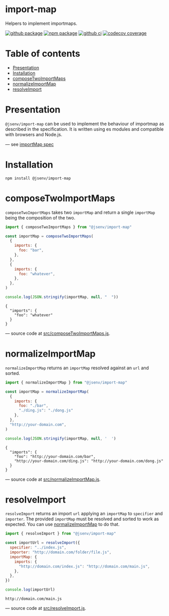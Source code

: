 # import-map

Helpers to implement importmaps.

[![github package](https://img.shields.io/github/package-json/v/jsenv/jsenv-import-map.svg?logo=github&label=package)](https://github.com/jsenv/jsenv-import-map/packages)
[![npm package](https://img.shields.io/npm/v/@jsenv/import-map.svg?logo=npm&label=package)](https://www.npmjs.com/package/@jsenv/import-map)
[![github ci](https://github.com/jsenv/jsenv-import-map/workflows/ci/badge.svg)](https://github.com/jsenv/jsenv-import-map/actions?workflow=ci)
[![codecov coverage](https://codecov.io/gh/jsenv/jsenv-import-map/branch/master/graph/badge.svg)](https://codecov.io/gh/jsenv/jsenv-import-map)

# Table of contents

- [Presentation](#Presentation)
- [Installation](#installation)
- [composeTwoImportMaps](#composetwoimportmaps)
- [normalizeImportMap](#normalizeimportmap)
- [resolveImport](#resolveimport)

# Presentation

`@jsenv/import-map` can be used to implement the behaviour of importmap as described in the specification. It is written using es modules and compatible with browsers and Node.js.

— see [importMap spec](https://github.com/WICG/import-maps)

# Installation

```console
npm install @jsenv/import-map
```

# composeTwoImportMaps

`composeTwoImportMaps` takes two `importMap` and return a single `importMap` being the composition of the two.

```js
import { composeTwoImportMaps } from "@jsenv/import-map"

const importMap = composeTwoImportMaps(
  {
    imports: {
      foo: "bar",
    },
  },
  {
    imports: {
      foo: "whatever",
    },
  },
)

console.log(JSON.stringify(importMap, null, "  "))
```

```console
{
  "imports": {
    "foo": "whatever"
  }
}
```

— source code at [src/composeTwoImportMaps.js](./src/composeTwoImportMaps.js).

# normalizeImportMap

`normalizeImportMap` returns an `importMap` resolved against an `url` and sorted.

```js
import { normalizeImportMap } from "@jsenv/import-map"

const importMap = normalizeImportMap(
  {
    imports: {
      foo: "./bar",
      "./ding.js": "./dong.js"
    },
  },
  "http://your-domain.com",
)

console.log(JSON.stringify(importMap, null, '  ')
```

```console
{
  "imports": {
    "foo": "http://your-domain.com/bar",
    "http://your-domain.com/ding.js": "http://your-domain.com/dong.js"
  }
}
```

— source code at [src/normalizeImportMap.js](./src/normalizeImportMap.js).

# resolveImport

`resolveImport` returns an import `url` applying an `importMap` to `specifier` and `importer`. The provided `importMap` must be resolved and sorted to work as expected. You can use [normalizeImportMap](#normalizeimportmap) to do that.

```js
import { resolveImport } from "@jsenv/import-map"

const importUrl = resolveImport({
  specifier: "../index.js",
  importer: "http://domain.com/folder/file.js",
  importMap: {
    imports: {
      "http://domain.com/index.js": "http://domain.com/main.js",
    },
  },
})

console.log(importUrl)
```

```console
http://domain.com/main.js
```

— source code at [src/resolveImport.js](./src/resolveImport.js).
